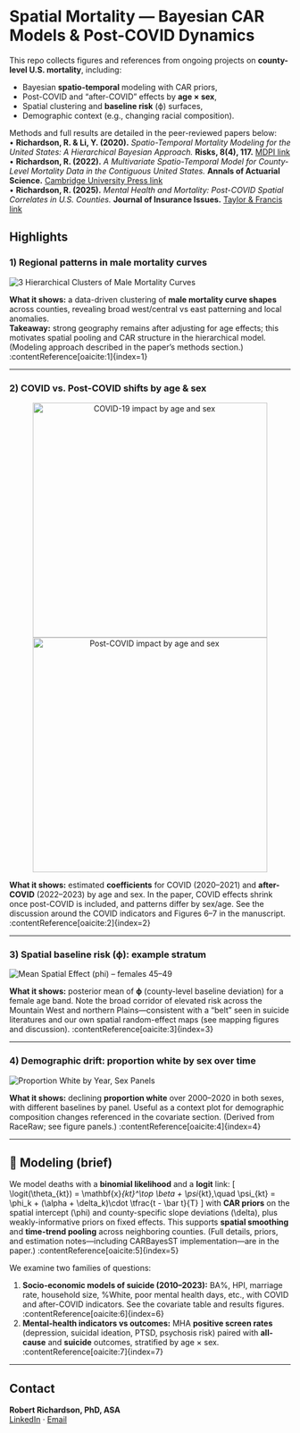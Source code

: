 # Spatial Mortality — Bayesian CAR Models & Post-COVID Dynamics

This repo collects figures and references from ongoing projects on **county-level U.S. mortality**, including:
- Bayesian **spatio-temporal** modeling with CAR priors,
- Post-COVID and “after-COVID” effects by **age × sex**,
- Spatial clustering and **baseline risk** (ϕ) surfaces,
- Demographic context (e.g., changing racial composition).

Methods and full results are detailed in the peer-reviewed papers below:  
• **Richardson, R. & Li, Y. (2020).** *Spatio-Temporal Mortality Modeling for the United States: A Hierarchical Bayesian Approach.* **Risks, 8(4), 117.** [MDPI link](https://www.mdpi.com/2227-9091/8/4/117)  
• **Richardson, R. (2022).** *A Multivariate Spatio-Temporal Model for County-Level Mortality Data in the Contiguous United States.* **Annals of Actuarial Science.** [Cambridge University Press link](https://www.cambridge.org/core/journals/annals-of-actuarial-science/article/multivariate-spatiotemporal-model-for-countylevel-mortality-data-in-the-contiguous-united-states/96BF901C0B6ADE8F434D404653B665C2)  
• **Richardson, R. (2025).** *Mental Health and Mortality: Post-COVID Spatial Correlates in U.S. Counties.* **Journal of Insurance Issues.** [Taylor & Francis link](https://www.tandfonline.com/doi/abs/10.1080/10920277.2025.2463933)

## Highlights

### 1) Regional patterns in male mortality curves
![3 Hierarchical Clusters of Male Mortality Curves](./figs/mhc_3_map.png)

**What it shows:** a data-driven clustering of **male mortality curve shapes** across counties, revealing broad west/central vs east patterning and local anomalies.  
**Takeaway:** strong geography remains after adjusting for age effects; this motivates spatial pooling and CAR structure in the hierarchical model. (Modeling approach described in the paper’s methods section.) :contentReference[oaicite:1]{index=1}

---

### 2) COVID vs. Post-COVID shifts by age & sex
<div align="center">
  <img src="./figs/covid_impact_mf.jpg" alt="COVID-19 impact by age and sex" width="420"/>
  <img src="./figs/postcovid_impact_mf.jpg" alt="Post-COVID impact by age and sex" width="420"/>
</div>

**What it shows:** estimated **coefficients** for COVID (2020–2021) and **after-COVID** (2022–2023) by age and sex. In the paper, COVID effects shrink once post-COVID is included, and patterns differ by sex/age. See the discussion around the COVID indicators and Figures 6–7 in the manuscript. :contentReference[oaicite:2]{index=2}

---

### 3) Spatial baseline risk (ϕ): example stratum
![Mean Spatial Effect (phi) – females 45–49](./figs/phi_by_county_F10.jpeg)

**What it shows:** posterior mean of **ϕ** (county-level baseline deviation) for a female age band. Note the broad corridor of elevated risk across the Mountain West and northern Plains—consistent with a “belt” seen in suicide literatures and our own spatial random-effect maps (see mapping figures and discussion). :contentReference[oaicite:3]{index=3}

---

### 4) Demographic drift: proportion white by sex over time
![Proportion White by Year, Sex Panels](./figs/race_raw_trend.png)

**What it shows:** declining **proportion white** over 2000–2020 in both sexes, with different baselines by panel. Useful as a context plot for demographic composition changes referenced in the covariate section. (Derived from RaceRaw; see figure panels.) :contentReference[oaicite:4]{index=4}

---

## 🧠 Modeling (brief)

We model deaths with a **binomial likelihood** and a **logit** link:
\[
\logit(\theta_{kt}) = \mathbf{x}_{kt}^\top \beta + \psi_{kt},\quad 
\psi_{kt} = \phi_k + (\alpha + \delta_k)\cdot \tfrac{t - \bar t}{T}
\]
with **CAR priors** on the spatial intercept \(\phi\) and county-specific slope deviations \(\delta\), plus weakly-informative priors on fixed effects. This supports **spatial smoothing** and **time-trend pooling** across neighboring counties. (Full details, priors, and estimation notes—including CARBayesST implementation—are in the paper.) :contentReference[oaicite:5]{index=5}

We examine two families of questions:

1) **Socio-economic models of suicide (2010–2023):** BA%, HPI, marriage rate, household size, %White, poor mental health days, etc., with COVID and after-COVID indicators. See the covariate table and results figures. :contentReference[oaicite:6]{index=6}  
2) **Mental-health indicators vs outcomes:** MHA **positive screen rates** (depression, suicidal ideation, PTSD, psychosis risk) paired with **all-cause** and **suicide** outcomes, stratified by age × sex. :contentReference[oaicite:7]{index=7}

---




## Contact

**Robert Richardson, PhD, ASA**  
[LinkedIn](https://www.linkedin.com/in/robert-richardson-a0597a174/) · [Email](mailto:richardson@stat.byu.edu)

